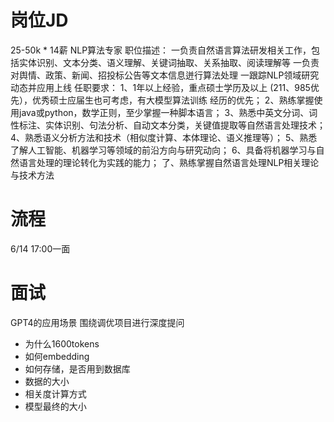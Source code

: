 # 岗位JD
25-50k * 14薪
NLP算法专家
职位描述：
一负责自然语言算法研发相关工作，包括实体识别、文本分类、语义理解、关键词抽取、关系抽取、阅读理解等
一负责对舆情、政策、新闻、招投标公告等文本信息迸行算法处理
一跟踪NLP领域研究动态并应用上线
任职要求：
1、1年以上经验，重点硕士学历及以上 (211、985优先），优秀硕士应届生也可考虑，有大模型算法训练
经历的优先；
2、熟练掌握使用java或python，数学正则，至少掌握一种脚本语言；
3、熟悉中英文分词、词性标注、实体识别、句法分析、自动文本分类，关键值提取等自然语言处理技术；
4、熟悉语义分析方法和技术（相似度计算、本体理论、语义推理等）；
5、熟悉了解人工智能、机器学习等领域的前沿方向与研究动向；
6、具备将机器学习与自然语言处理的理论转化为实践的能力；
了、熟练掌握自然语言处理NLP相关理论与技术方法

# 流程
6/14 17:00一面

# 面试
GPT4的应用场景
围绕调优项目进行深度提问
- 为什么1600tokens
- 如何embedding
- 如何存储，是否用到数据库
- 数据的大小
- 相关度计算方式
- 模型最终的大小